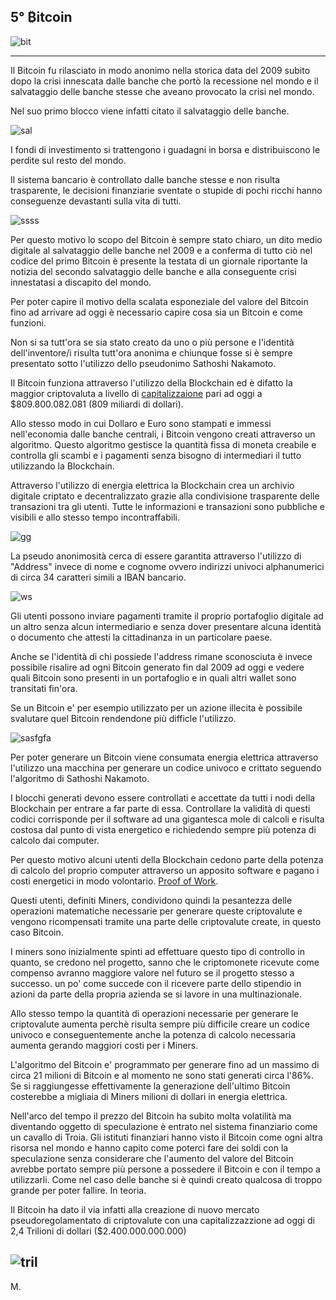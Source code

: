 ## 5° ₿itcoin

![bit](https://bitcoin.org/img/icons/opengraph.png?1643058474)

---

Il Bitcoin fu rilasciato in modo anonimo nella storica data del 2009 subito dopo la crisi innescata dalle banche che portò la recessione nel mondo e il salvataggio delle banche stesse che aveano provocato la crisi nel mondo.

Nel suo primo blocco viene infatti citato il salvataggio delle banche.

![sal](https://i.ibb.co/xMsZMDD/Screenshot-2022-01-26-141449.png)

I fondi di investimento si trattengono i guadagni in borsa e distribuiscono le perdite sul resto del mondo.

Il sistema bancario è controllato dalle banche stesse e non risulta trasparente, le decisioni finanziarie sventate o stupide di pochi ricchi hanno conseguenze devastanti sulla vita di tutti.

![ssss](https://i.ibb.co/bJpkR0z/bitcas.png)

Per questo motivo lo scopo del Bitcoin è sempre stato chiaro, un dito medio digitale al salvataggio delle banche nel 2009 e a conferma di tutto ciò nel codice del primo Bitcoin è presente la testata di un giornale riportante la notizia del secondo salvataggio delle banche e alla conseguente crisi innestatasi a discapito del mondo.

Per poter capire il motivo della scalata esponeziale del valore del Bitcoin fino ad arrivare ad oggi è necessario capire cosa sia un Bitcoin e come funzioni.

Non si sa tutt'ora se sia stato creato da uno o più persone e l'identità dell'inventore/i risulta tutt'ora anonima e chiunque fosse si è sempre presentato sotto l'utilizzo dello pseudonimo Sathoshi Nakamoto.

Il Bitcoin funziona attraverso l'utilizzo della Blockchain ed è difatto la maggior criptovaluta a livello di [capitalizzaione](https://www.meteofinanza.com/capitalizzazione-di-mercato/) pari ad oggi a $809.800.082.081 (809 miliardi di dollari).

Allo stesso modo in cui Dollaro e Euro sono stampati e immessi nell'economia dalle banche centrali, i Bitcoin vengono creati attraverso un algoritmo.
Questo algoritmo gestisce la quantità fissa di moneta creabile e controlla gli scambi e i pagamenti senza bisogno di intermediari il tutto utilizzando la Blockchain.

Attraverso l'utilizzo di energia elettrica la Blockchain crea un archivio digitale criptato e decentralizzato grazie alla condivisione trasparente delle transazioni tra gli utenti. Tutte le informazioni e transazioni sono pubbliche e visibili e allo stesso tempo incontraffabili. 

![gg](https://i.ibb.co/fx9Vrr6/ss.png)

La pseudo anonimosità cerca di essere garantita attraverso l'utilizzo di "Address" invece di nome e cognome ovvero indirizzi univoci alphanumerici di circa 34 caratteri simili a IBAN bancario.

![ws](https://i.ibb.co/sVV4m9w/Bitc1.png)

Gli utenti possono inviare pagamenti tramite il proprio portafoglio digitale ad un altro senza alcun intermediario e senza dover presentare alcuna identità o documento che attesti la cittadinanza in un particolare paese.

Anche se l'identità di chi possiede l'address rimane sconosciuta è invece possibile risalire ad ogni Bitcoin generato fin dal 2009 ad oggi e vedere quali Bitcoin sono presenti in un portafoglio e in quali altri wallet sono transitati fin'ora.

Se un Bitcoin e' per esempio utilizzato per un azione illecita è possibile svalutare quel Bitcoin rendendone più difficle l'utilizzo.

![sasfgfa](https://i.ibb.co/WHzxGMp/dd.png)

Per poter generare un Bitcoin viene consumata energia elettrica attraverso l'utilizzo una macchina per generare un codice univoco e crittato seguendo l'algoritmo di Sathoshi Nakamoto.

I blocchi generati devono essere controllati e accettate da tutti i nodi della Blockchain per entrare a far parte di essa.
Controllare la validità di questi codici corrisponde per il software ad una gigantesca mole di calcoli e risulta costosa dal punto di vista energetico e richiedendo sempre più potenza di calcolo dai computer.

Per questo motivo alcuni utenti della Blockchain cedono parte della potenza di calcolo del proprio computer attraverso un apposito software e pagano i costi energetici in modo volontario. [Proof of Work](https://it.wikipedia.org/wiki/Proof-of-work).

Questi utenti, definiti Miners, condividono quindi la pesantezza delle operazioni matematiche necessarie per generare queste criptovalute e vengono ricompensati tramite una parte delle criptovalute create, in questo caso Bitcoin. 

I miners sono inizialmente spinti ad effettuare questo tipo di controllo in quanto, se credono nel progetto, sanno che le criptomonete ricevute come compenso avranno maggiore valore nel futuro se il progetto stesso a successo. un po' come succede con il ricevere parte dello stipendio in azioni da parte della propria azienda se si lavore in una multinazionale.

Allo stesso tempo la quantità di operazioni necessarie per generare le criptovalute aumenta perchè risulta sempre più difficile creare un codice univoco e conseguentemente anche la potenza di calcolo necessaria aumenta gerando maggiori costi per i Miners.

L'algoritmo del Bitcoin e' programmato per generare fino ad un massimo di circa 21 milioni di Bitcoin e al momento ne sono stati generati circa l'86%. 
Se si raggiungesse effettivamente la generazione dell'ultimo Bitcoin costerebbe a migliaia di Miners milioni di dollari in energia elettrica.

Nell'arco del tempo il prezzo del Bitcoin ha subito molta volatilità ma diventando oggetto di speculazione è entrato nel sistema finanziario come un cavallo di Troia.
Gli istituti finanziari hanno visto il Bitcoin come ogni altra risorsa nel mondo e hanno capito come poterci fare dei soldi con la speculazione senza considerare che l'aumento del valore del Bitcoin avrebbe portato sempre più persone a possedere il Bitcoin e con il tempo a utilizzarli.
Come nel caso delle banche si è quindi creato qualcosa di troppo grande per poter fallire. In teoria.

Il Bitcoin ha dato il via infatti alla creazione di nuovo mercato pseudoregolamentato di criptovalute con una capitalizzazzione ad oggi di 2,4 Trilioni di dollari ($2.400.000.000.000)

![tril](https://i.ibb.co/m69PcCW/trillion.jpg)
---
M.
